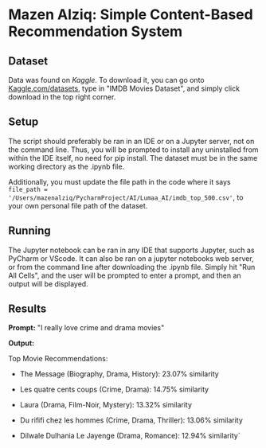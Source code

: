 # Mazen Alziq: Simple Content-Based Recommendation System


## Dataset

Data was found on *Kaggle*. To download it, you can go onto [Kaggle.com/datasets](Kaggle.com/datasets), type in "IMDB Movies Dataset", and simply click download in the top right corner.

## Setup 

The script should preferably be ran in an IDE or on a Jupyter server, not on the command line. Thus, you will be prompted to install any uninstalled from within the IDE itself, no need for pip install. The dataset must be in the same working directory as the .ipynb file. 

Additionally, you must update the file path in the code where it says `file_path = '/Users/mazenalziq/PycharmProject/AI/Lumaa_AI/imdb_top_500.csv'`, to your own personal file path of the dataset.

## Running

The Jupyter notebook can be ran in any IDE that supports Jupyter, such as PyCharm or VScode. It can also be ran on a jupyter notebooks web server, or from the command line after downloading the .ipynb file. Simply hit "Run All Cells", and the user will be prompted to enter a prompt, and then an output will be displayed.

## Results

**Prompt:** "I really love crime and drama movies"



**Output:**

Top Movie Recommendations:
* The Message (Biography, Drama, History): 23.07% similarity

* Les quatre cents coups (Crime, Drama): 14.75% similarity

* Laura (Drama, Film-Noir, Mystery): 13.32% similarity

* Du rififi chez les hommes (Crime, Drama, Thriller): 13.06% similarity

* Dilwale Dulhania Le Jayenge (Drama, Romance): 12.94% similarity`


